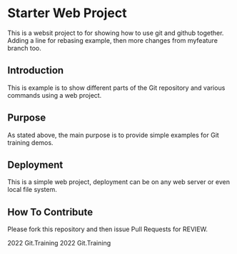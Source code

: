 # Starter Web Project
This is a websit project to for showing how to use git and github together.
Adding a line for rebasing example, then more changes from myfeature branch too.

## Introduction
This is example is to show different parts of the Git repository and various commands using a web project.

## Purpose
As stated above, the main purpose is to provide simple examples for Git training demos.

## Deployment
This is a simple web project, deployment can be on any web server or even local file system.

## How To Contribute

Please fork this repository and then issue Pull Requests for REVIEW.

2022 Git.Training
2022 Git.Training